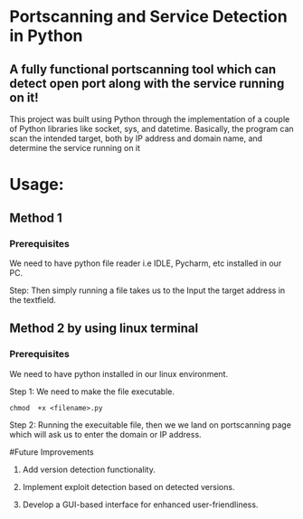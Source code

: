 <!-- # Working
Uses `socket` library to make TCP connections and based on the response, the port can be considered either **OPEN** or **CLOSE**

## Usage:
`chmod +x code.py`
`python3 code.py` -->

# Portscanning and Service Detection in Python

## A fully functional portscanning tool which can detect open port along with the service running on it!

This project was built using Python through the implementation of a couple of Python libraries like socket, sys, and datetime. Basically, the program can scan the intended target, both by IP address and domain name, and determine the service running on it

# Usage:

## Method 1

### Prerequisites

We need to have python file reader i.e IDLE, Pycharm, etc installed in our PC.

Step: Then simply running a file takes us to the Input the target address in the textfield.

## Method 2 by using linux terminal

### Prerequisites

We need to have python installed in our linux environment.

Step 1: We need to make the file executable.

`chmod  +x <filename>.py`

Step 2: Running the execuitable file, then we we land on portscanning page which will ask us to enter the domain or IP address.

#Future Improvements

1. Add version detection functionality.

2. Implement exploit detection based on detected versions.

3. Develop a GUI-based interface for enhanced user-friendliness.
